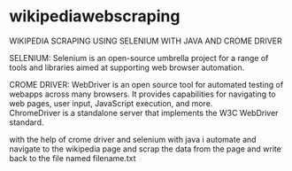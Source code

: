 # wikipediawebscraping


WIKIPEDIA SCRAPING USING SELENIUM WITH JAVA AND CROME DRIVER

SELENIUM: Selenium is an open-source umbrella project for a range of tools and libraries aimed at supporting web browser automation.

CROME DRIVER: WebDriver is an open source tool for automated testing of webapps across many browsers.
It provides capabilities for navigating to web pages, user input, JavaScript execution, and more.  
ChromeDriver is a standalone server that implements the W3C WebDriver standard. 


with the help of crome driver and  selenium with java i  automate and navigate to the wikipedia page and scrap the data from the page
and write back to the file named filename.txt 



